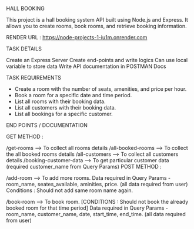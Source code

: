 HALL BOOKING

This project is a hall booking system API built using Node.js and Express. It allows you to create rooms, book rooms, and retrieve booking information.

RENDER URL : https://node-projects-1-iu1m.onrender.com

TASK DETAILS

Create an Express Server
Create end-points and write logics
Can use local variable to store data
Write API documentation in POSTMAN Docs

TASK REQUIREMENTS

- Create a room with the number of seats, amenities, and price per hour.
- Book a room for a specific date and time period.
- List all rooms with their booking data.
- List all customers with their booking data.
- List all bookings for a specific customer.

END POINTS / DOCUMENTATION

GET METHOD :

/get-rooms --> To collect all rooms details
/all-booked-rooms --> To collect the all booked rooms details
/all-customers --> To collect all customers details
/booking-customer-data --> To get particular customer data (required customer_name from Query Params)
POST METHOD :

/add-room --> To add more rooms.
Data required in Query Params - room_name, seates_available, aminities, price. (all data required from user)
Conditions :
Should not add same room name again.

/book-room --> To book room. [CONDITIONS : Should not book the already booked room for that time period]
Data required in Query Params - room_name, customer_name, date, start_time, end_time. (all data required from user)
